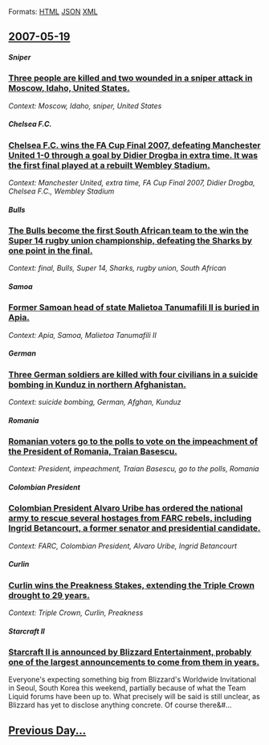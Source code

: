 
Formats: [HTML](2007/05/19/index.html)  [JSON](2007/05/19/index.json)  [XML](2007/05/19/index.xml)  

## [2007-05-19](/news/2007/05/19/index.md)

##### Sniper
### [ Three people are killed and two wounded in a sniper attack in Moscow, Idaho, United States. ](/news/2007/05/19/three-people-are-killed-and-two-wounded-in-a-sniper-attack-in-moscow-idaho-united-states.md)
_Context: Moscow, Idaho, sniper, United States_

##### Chelsea F.C.
### [ Chelsea F.C. wins the FA Cup Final 2007, defeating Manchester United 1-0 through a goal by Didier Drogba in extra time. It was the first final played at a rebuilt Wembley Stadium. ](/news/2007/05/19/chelsea-f-c-wins-the-fa-cup-final-2007-defeating-manchester-united-1a0-through-a-goal-by-didier-drogba-in-extra-time-it-was-the-first.md)
_Context: Manchester United, extra time, FA Cup Final 2007, Didier Drogba, Chelsea F.C., Wembley Stadium_

##### Bulls
### [ The Bulls become the first South African team to the win the Super 14 rugby union championship, defeating the Sharks by one point in the final. ](/news/2007/05/19/the-bulls-become-the-first-south-african-team-to-the-win-the-super-14-rugby-union-championship-defeating-the-sharks-by-one-point-in-the-fi.md)
_Context: final, Bulls, Super 14, Sharks, rugby union, South African_

##### Samoa
### [ Former Samoan head of state Malietoa Tanumafili II is buried in Apia. ](/news/2007/05/19/former-samoan-head-of-state-malietoa-tanumafili-ii-is-buried-in-apia.md)
_Context: Apia, Samoa, Malietoa Tanumafili II_

##### German
### [ Three German soldiers are killed with four civilians in a suicide bombing in Kunduz in northern Afghanistan. ](/news/2007/05/19/three-german-soldiers-are-killed-with-four-civilians-in-a-suicide-bombing-in-kunduz-in-northern-afghanistan.md)
_Context: suicide bombing, German, Afghan, Kunduz_

##### Romania
### [ Romanian voters go to the polls to vote on the impeachment of the President of Romania, Traian Basescu. ](/news/2007/05/19/romanian-voters-go-to-the-polls-to-vote-on-the-impeachment-of-the-president-of-romania-traian-basescu.md)
_Context: President, impeachment, Traian Basescu, go to the polls, Romania_

##### Colombian President
### [ Colombian President Alvaro Uribe has ordered the national army to rescue several hostages from FARC rebels, including Ingrid Betancourt, a former senator and presidential candidate. ](/news/2007/05/19/colombian-president-alvaro-uribe-has-ordered-the-national-army-to-rescue-several-hostages-from-farc-rebels-including-angrid-betancourt.md)
_Context: FARC, Colombian President, Alvaro Uribe, Ingrid Betancourt_

##### Curlin
### [ Curlin wins the Preakness Stakes, extending the Triple Crown drought to 29 years. ](/news/2007/05/19/curlin-wins-the-preakness-stakes-extending-the-triple-crown-drought-to-29-years.md)
_Context: Triple Crown, Curlin, Preakness_

##### Starcraft II
### [ Starcraft II is announced by Blizzard Entertainment, probably one of the largest announcements to come from them in years. ](/news/2007/05/19/starcraft-ii-is-announced-by-blizzard-entertainment-probably-one-of-the-largest-announcements-to-come-from-them-in-years.md)
Everyone&#039;s expecting something big from Blizzard&#039;s Worldwide Invitational in Seoul, South Korea this weekend, partially because of what the Team Liquid forums have been up to. What precisely will be said is still unclear, as Blizzard has yet to disclose anything concrete. Of course there&#...

## [Previous Day...](/news/2007/05/18/index.md)

